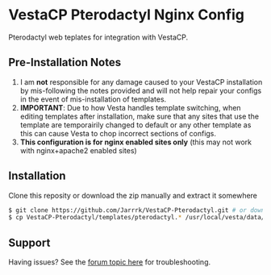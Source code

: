 # VestaCP Pterodactyl Nginx Config
Pterodactyl web teplates for integration with VestaCP.

## Pre-Installation Notes
1. I am **not** responsible for any damage caused to your VestaCP installation by mis-following the notes provided and will not help repair your configs in the event of mis-installation of templates.
2. **IMPORTANT**: Due to how Vesta handles template switching, when editing templates after installation, make sure that any sites that use the template are temporairily changed to default or any other template as this can cause Vesta to chop incorrect sections of configs.
3. **This configuration is for nginx enabled sites only** (this may not work with nginx+apache2 enabled sites)

## Installation

Clone this reposity or download the zip manually and extract it somewhere
```sh
$ git clone https://github.com/Jarrrk/VestaCP-Pterodactyl.git # or download manually
$ cp VestaCP-Pterodactyl/templates/pterodactyl.* /usr/local/vesta/data/templates/web/nginx/php-fpm/
```

## Support

Having issues? See the [forum topic here](forum_topic) for troubleshooting.